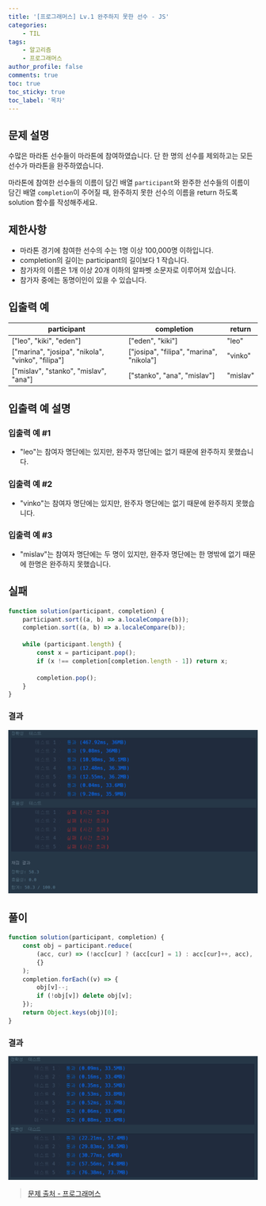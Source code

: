 ```yaml
---
title: '[프로그래머스] Lv.1 완주하지 못한 선수 - JS'
categories:
    - TIL
tags:
    - 알고리즘
    - 프로그래머스
author_profile: false
comments: true
toc: true
toc_sticky: true
toc_label: '목차'
---
```


## 문제 설명

수많은 마라톤 선수들이 마라톤에 참여하였습니다. 단 한 명의 선수를 제외하고는 모든 선수가 마라톤을 완주하였습니다.

마라톤에 참여한 선수들의 이름이 담긴 배열 `participant`와 완주한 선수들의 이름이 담긴 배열 `completion`이 주어질 때, 완주하지 못한 선수의 이름을 return 하도록 solution 함수를 작성해주세요.

## 제한사항

-   마라톤 경기에 참여한 선수의 수는 1명 이상 100,000명 이하입니다.
-   completion의 길이는 participant의 길이보다 1 작습니다.
-   참가자의 이름은 1개 이상 20개 이하의 알파벳 소문자로 이루어져 있습니다.
-   참가자 중에는 동명이인이 있을 수 있습니다.

## 입출력 예

| participant                                       | completion                               | return   |
| ------------------------------------------------- | ---------------------------------------- | -------- |
| ["leo", "kiki", "eden"]                           | ["eden", "kiki"]                         | "leo"    |
| ["marina", "josipa", "nikola", "vinko", "filipa"] | ["josipa", "filipa", "marina", "nikola"] | "vinko"  |
| ["mislav", "stanko", "mislav", "ana"]             | ["stanko", "ana", "mislav"]              | "mislav" |

## 입출력 예 설명

### 입출력 예 #1

-   "leo"는 참여자 명단에는 있지만, 완주자 명단에는 없기 때문에 완주하지 못했습니다.

### 입출력 예 #2

-   "vinko"는 참여자 명단에는 있지만, 완주자 명단에는 없기 때문에 완주하지 못했습니다.

### 입출력 예 #3

-   "mislav"는 참여자 명단에는 두 명이 있지만, 완주자 명단에는 한 명밖에 없기 때문에 한명은 완주하지 못했습니다.

## 실패

```javascript
function solution(participant, completion) {
    participant.sort((a, b) => a.localeCompare(b));
    completion.sort((a, b) => a.localeCompare(b));

    while (participant.length) {
        const x = participant.pop();
        if (x !== completion[completion.length - 1]) return x;

        completion.pop();
    }
}
```

### 결과

![result1](/assets/images/2023/09/12/algorithm-65-result1.png)

## 풀이

```javascript
function solution(participant, completion) {
    const obj = participant.reduce(
        (acc, cur) => (!acc[cur] ? (acc[cur] = 1) : acc[cur]++, acc),
        {}
    );
    completion.forEach((v) => {
        obj[v]--;
        if (!obj[v]) delete obj[v];
    });
    return Object.keys(obj)[0];
}
```

### 결과

![result2](/assets/images/2023/09/12/algorithm-65-result2.png)

> [문제 출처 - 프로그래머스](https://school.programmers.co.kr/learn/courses/30/lessons/42576)
